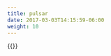 ```yaml
---
title: pulsar
date: 2017-03-03T14:15:59-06:00
weight: 10
---
```

<div class="pulsar">
<div class="space">
<div class="star">
</div>
</div>
</div>
{{<footer_absolute>}}